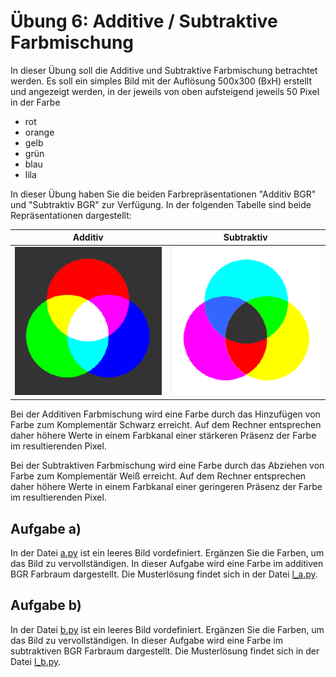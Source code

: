 # Übung 6: Additive / Subtraktive Farbmischung

In dieser Übung soll die Additive und Subtraktive Farbmischung betrachtet werden.
Es soll ein simples Bild mit der Auflösung 500x300 (BxH) erstellt und angezeigt werden, in der jeweils 
von oben aufsteigend jeweils 50 Pixel in der Farbe
 - rot
 - orange
 - gelb
 - grün
 - blau 
 - lila
 
In dieser Übung haben Sie die beiden Farbrepräsentationen "Additiv BGR" und "Subtraktiv BGR" zur Verfügung.
In der folgenden Tabelle sind beide Repräsentationen dargestellt:

| Additiv | Subtraktiv |
| --- | --- |
|![./data/add.png](./data/add.png) | ![./data/add.png](./data/sub.png)|

Bei der Additiven Farbmischung wird eine Farbe durch das Hinzufügen von Farbe zum Komplementär Schwarz erreicht. 
Auf dem Rechner entsprechen daher höhere Werte in einem Farbkanal einer stärkeren Präsenz der Farbe im resultierenden
Pixel.

Bei der Subtraktiven Farbmischung wird eine Farbe durch das Abziehen von Farbe zum Komplementär Weiß erreicht. 
Auf dem Rechner entsprechen daher höhere Werte in einem Farbkanal einer geringeren Präsenz der Farbe im resultierenden
Pixel.


## Aufgabe a)

In der Datei [a.py](a.py) ist ein leeres Bild vordefiniert. Ergänzen Sie die Farben, um das Bild zu vervollständigen.
In dieser Aufgabe wird eine Farbe im additiven BGR Farbraum dargestellt. Die Musterlösung findet sich in der Datei [l_a.py](l_a.py).


## Aufgabe b)

In der Datei [b.py](b.py) ist ein leeres Bild vordefiniert. Ergänzen Sie die Farben, um das Bild zu vervollständigen.
In dieser Aufgabe wird eine Farbe im subtraktiven BGR Farbraum dargestellt. Die Musterlösung findet sich in der Datei [l_b.py](l_b.py).

